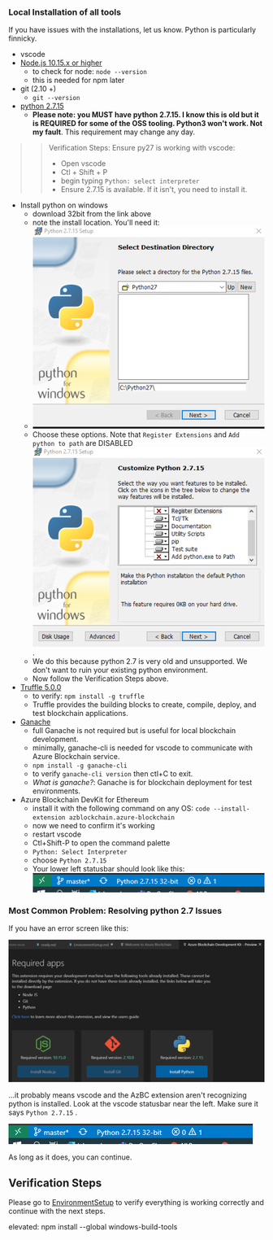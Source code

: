 ### Local Installation of all tools

If you have issues with the installations, let us know.  Python is particularly finnicky. 

* vscode
* [Node.js 10.15.x or higher](https://nodejs.org/en/) 
  * to check for node: `node --version`
  * this is needed for npm later
* git (2.10 +)
  * `git --version`
* [python 2.7.15](https://www.python.org/downloads/release/python-2715/)
  * **Please note:  you MUST have python 2.7.15.  I know this is old but it is REQUIRED for some of the OSS tooling.  Python3 won't work.  Not my fault**.  This requirement may change any day.  

>> Verification Steps: Ensure py27 is working with vscode: 
>> * Open vscode 
>> * Ctl + Shift + P
>> * begin typing `Python: select interpreter`
>> * Ensure 2.7.15 is available.  If it isn't, you need to install it.  

* Install python on windows
    * download 32bit from the link above
    * note the install location.  You'll need it:
    * ![](./img/py27.png) 
    * Choose these options.  Note that `Register Extensions` and `Add python to path` are DISABLED ![](./img/pyOptions.png).  
    * We do this because python 2.7 is very old and unsupported.  We don't want to ruin your existing python environment.  
    * Now follow the Verification Steps above.  
* [Truffle 5.0.0](https://www.trufflesuite.com/docs/truffle/getting-started/installation)
  * to verify:  `npm install -g truffle`
  * Truffle provides the building blocks to create, compile, deploy, and test blockchain applications.
* [Ganache](https://github.com/trufflesuite/ganache-cli)
  * full Ganache is not required but is useful for local blockchain development.  
  * minimally, ganache-cli is needed for vscode to communicate with Azure Blockchain service.
  * `npm install -g ganache-cli`
  * to verify `ganache-cli version`  then ctl+C to exit.  
  * *What is ganache?*:  Ganache is for blockchain deployment for test environments. 
* Azure Blockchain DevKit for Ethereum
  * install it with the following command on any OS: `code --install-extension azblockchain.azure-blockchain`
  * now we need to confirm it's working
  * restart vscode
  * Ctl+Shift-P to open the command palette
  * `Python: Select Interpreter`
  * choose `Python 2.7.15`
  * Your lower left statusbar should look like this:
  ![](./img/vscodepy.png)
 

### Most Common Problem:  Resolving python 2.7 Issues

If you have an error screen like this:

![](./img/err.png)

...it probably means vscode and the AzBC extension aren't recognizing python is installed.  Look at the vscode statusbar near the left.  Make sure it says `Python 2.7.15` .  

![](./img/vscodepy.png)

As long as it does, you can continue.  


## Verification Steps

Please go to [EnvironmentSetup](EnvironmentSetup.md) to verify everything is working correctly and continue with the next steps.  



elevated: npm install --global windows-build-tools
